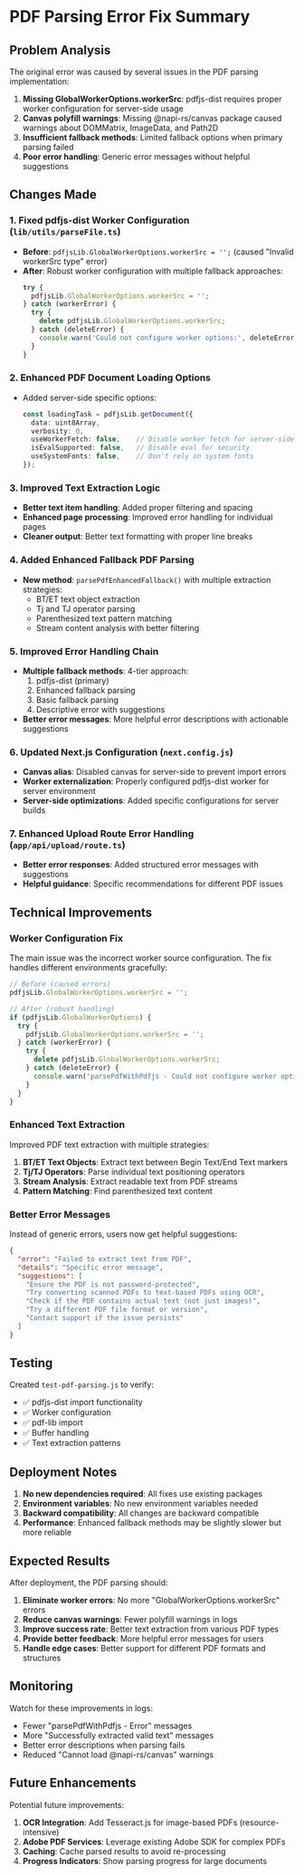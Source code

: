 # PDF Parsing Error Fix Summary

## Problem Analysis
The original error was caused by several issues in the PDF parsing implementation:

1. **Missing GlobalWorkerOptions.workerSrc**: pdfjs-dist requires proper worker configuration for server-side usage
2. **Canvas polyfill warnings**: Missing @napi-rs/canvas package caused warnings about DOMMatrix, ImageData, and Path2D
3. **Insufficient fallback methods**: Limited fallback options when primary parsing failed
4. **Poor error handling**: Generic error messages without helpful suggestions

## Changes Made

### 1. Fixed pdfjs-dist Worker Configuration (`lib/utils/parseFile.ts`)
- **Before**: `pdfjsLib.GlobalWorkerOptions.workerSrc = '';` (caused "Invalid workerSrc type" error)
- **After**: Robust worker configuration with multiple fallback approaches:
  ```typescript
  try {
    pdfjsLib.GlobalWorkerOptions.workerSrc = '';
  } catch (workerError) {
    try {
      delete pdfjsLib.GlobalWorkerOptions.workerSrc;
    } catch (deleteError) {
      console.warn('Could not configure worker options:', deleteError);
    }
  }
  ```

### 2. Enhanced PDF Document Loading Options
- Added server-side specific options:
  ```typescript
  const loadingTask = pdfjsLib.getDocument({
    data: uint8Array,
    verbosity: 0,
    useWorkerFetch: false,    // Disable worker fetch for server-side
    isEvalSupported: false,   // Disable eval for security
    useSystemFonts: false,    // Don't rely on system fonts
  });
  ```

### 3. Improved Text Extraction Logic
- **Better text item handling**: Added proper filtering and spacing
- **Enhanced page processing**: Improved error handling for individual pages
- **Cleaner output**: Better text formatting with proper line breaks

### 4. Added Enhanced Fallback PDF Parsing
- **New method**: `parsePdfEnhancedFallback()` with multiple extraction strategies:
  - BT/ET text object extraction
  - Tj and TJ operator parsing
  - Parenthesized text pattern matching
  - Stream content analysis with better filtering

### 5. Improved Error Handling Chain
- **Multiple fallback methods**: 4-tier approach:
  1. pdfjs-dist (primary)
  2. Enhanced fallback parsing
  3. Basic fallback parsing
  4. Descriptive error with suggestions
- **Better error messages**: More helpful error descriptions with actionable suggestions

### 6. Updated Next.js Configuration (`next.config.js`)
- **Canvas alias**: Disabled canvas for server-side to prevent import errors
- **Worker externalization**: Properly configured pdfjs-dist worker for server environment
- **Server-side optimizations**: Added specific configurations for server builds

### 7. Enhanced Upload Route Error Handling (`app/api/upload/route.ts`)
- **Better error responses**: Added structured error messages with suggestions
- **Helpful guidance**: Specific recommendations for different PDF issues

## Technical Improvements

### Worker Configuration Fix
The main issue was the incorrect worker source configuration. The fix handles different environments gracefully:

```typescript
// Before (caused errors)
pdfjsLib.GlobalWorkerOptions.workerSrc = '';

// After (robust handling)
if (pdfjsLib.GlobalWorkerOptions) {
  try {
    pdfjsLib.GlobalWorkerOptions.workerSrc = '';
  } catch (workerError) {
    try {
      delete pdfjsLib.GlobalWorkerOptions.workerSrc;
    } catch (deleteError) {
      console.warn('parsePdfWithPdfjs - Could not configure worker options:', deleteError);
    }
  }
}
```

### Enhanced Text Extraction
Improved PDF text extraction with multiple strategies:

1. **BT/ET Text Objects**: Extract text between Begin Text/End Text markers
2. **Tj/TJ Operators**: Parse individual text positioning operators
3. **Stream Analysis**: Extract readable text from PDF streams
4. **Pattern Matching**: Find parenthesized text content

### Better Error Messages
Instead of generic errors, users now get helpful suggestions:

```json
{
  "error": "Failed to extract text from PDF",
  "details": "Specific error message",
  "suggestions": [
    "Ensure the PDF is not password-protected",
    "Try converting scanned PDFs to text-based PDFs using OCR",
    "Check if the PDF contains actual text (not just images)",
    "Try a different PDF file format or version",
    "Contact support if the issue persists"
  ]
}
```

## Testing

Created `test-pdf-parsing.js` to verify:
- ✅ pdfjs-dist import functionality
- ✅ Worker configuration
- ✅ pdf-lib import
- ✅ Buffer handling
- ✅ Text extraction patterns

## Deployment Notes

1. **No new dependencies required**: All fixes use existing packages
2. **Environment variables**: No new environment variables needed
3. **Backward compatibility**: All changes are backward compatible
4. **Performance**: Enhanced fallback methods may be slightly slower but more reliable

## Expected Results

After deployment, the PDF parsing should:
1. **Eliminate worker errors**: No more "GlobalWorkerOptions.workerSrc" errors
2. **Reduce canvas warnings**: Fewer polyfill warnings in logs
3. **Improve success rate**: Better text extraction from various PDF types
4. **Provide better feedback**: More helpful error messages for users
5. **Handle edge cases**: Better support for different PDF formats and structures

## Monitoring

Watch for these improvements in logs:
- Fewer "parsePdfWithPdfjs - Error" messages
- More "Successfully extracted valid text" messages
- Better error descriptions when parsing fails
- Reduced "Cannot load @napi-rs/canvas" warnings

## Future Enhancements

Potential future improvements:
1. **OCR Integration**: Add Tesseract.js for image-based PDFs (resource-intensive)
2. **Adobe PDF Services**: Leverage existing Adobe SDK for complex PDFs
3. **Caching**: Cache parsed results to avoid re-processing
4. **Progress Indicators**: Show parsing progress for large documents